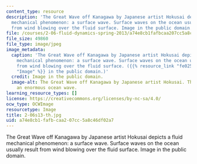 ```yaml
---
content_type: resource
description: 'The Great Wave off Kanagawa by Japanese artist Hokusai depicts a fluid
  mechanical phenomenon: a surface wave. Surface waves on the ocean usually result
  from wind blowing over the fluid surface. Image in the public domain.'
file: /courses/2-06-fluid-dynamics-spring-2013/a74e8cb1fafbcaa207cc5a8c46df02a7_2-06s13-th.jpg
file_size: 49860
file_type: image/jpeg
image_metadata:
  caption: 'The Great Wave off Kanagawa by Japanese artist Hokusai depicts a fluid
    mechanical phenomenon: a surface wave. Surface waves on the ocean usually result
    from wind blowing over the fluid surface. ({{% resource_link "fe025edb-6abf-4121-b67d-2d75d34b6cf5"
    "Image" %}} in the public domain.)'
  credit: Image in the public domain.
  image-alt: The Great Wave off Kanagawa by Japanese artist Hokusai. The print depicts
    an enormous ocean wave.
learning_resource_types: []
license: https://creativecommons.org/licenses/by-nc-sa/4.0/
ocw_type: OCWImage
resourcetype: Image
title: 2-06s13-th.jpg
uid: a74e8cb1-fafb-caa2-07cc-5a8c46df02a7
---
```

The Great Wave off Kanagawa by Japanese artist Hokusai depicts a fluid mechanical phenomenon: a surface wave. Surface waves on the ocean usually result from wind blowing over the fluid surface. Image in the public domain.